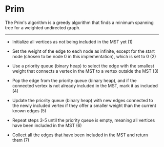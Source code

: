 # Prim

The Prim's algorithm is a greedy algorithm that finds a minimum spanning tree for a weighted undirected graph.

***

+ Initialize all vertices as not being included in the MST yet (1)

+ Set the weight of the edge to each node as infinite, except for the start node (chosen to be node 0 in this implementation), which is set to 0 (2)

+ Use a priority queue (binary heap) to select the edge with the smallest weight that connects a vertex in the MST to a vertex outside the MST (3)

+ Pop the edge from the priority queue (binary heap), and if the connected vertex is not already included in the MST, mark it as included (4)

+ Update the priority queue (binary heap) with new edges connected to the newly included vertex if they offer a smaller weight than the current known edges (5)

+ Repeat steps 3-5 until the priority queue is empty, meaning all vertices have been included in the MST (6)

+ Collect all the edges that have been included in the MST and return them (7)